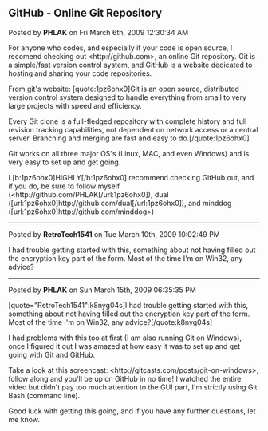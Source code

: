 ## GitHub - Online Git Repository
Posted by **PHLAK** on Fri March 6th, 2009 12:30:34 AM

For anyone who codes, and especially if your code is open source, I recomend checking out <http&#58;//github&#46;com>, an online Git repository. Git is a simple/fast version control system, and GitHub is a website dedicated to hosting and sharing your code repositories.

From git's website: 
[quote:1pz6ohx0]Git is an open source, distributed version control system  designed to handle everything from small to very large projects with speed and efficiency.

Every Git clone is a full-fledged repository with complete history and full revision tracking capabilities, not dependent on network access or a central server. Branching and merging are fast and easy to do.[/quote:1pz6ohx0]

Git works on all three major OS's (Linux, MAC, and even Windows) and is very easy to set up and get going.

I [b:1pz6ohx0]HIGHLY[/b:1pz6ohx0] recommend checking GitHub out, and if you do, be sure to follow myself (<http&#58;//github&#46;com/PHLAK[/url:1pz6ohx0]), dual ([url:1pz6ohx0]http&#58;//github&#46;com/dual[/url:1pz6ohx0]), and minddog ([url:1pz6ohx0]http&#58;//github&#46;com/minddog>)

--------------------------------------------------------------------------------

Posted by **RetroTech1541** on Tue March 10th, 2009 10:02:49 PM

I had trouble getting started with this, something about not having filled out the encryption key part of the form. Most of the time I'm on Win32, any advice?

--------------------------------------------------------------------------------

Posted by **PHLAK** on Sun March 15th, 2009 06:35:35 PM

[quote=&quot;RetroTech1541&quot;:k8nyg04s]I had trouble getting started with this, something about not having filled out the encryption key part of the form. Most of the time I'm on Win32, any advice?[/quote:k8nyg04s]

I had problems with this too at first (I am also running Git on Windows), once I figured it out I was amazed at how easy it was to set up and get going with Git and GitHub.

Take a look at this screencast: <http&#58;//gitcasts&#46;com/posts/git-on-windows>, follow along and you'll be up on GitHub in no time!  I watched the entire video but didn't pay too much attention to the GUI part, I'm strictly using Git Bash (command line).

Good luck with getting this going, and if you have any further questions, let me know.
